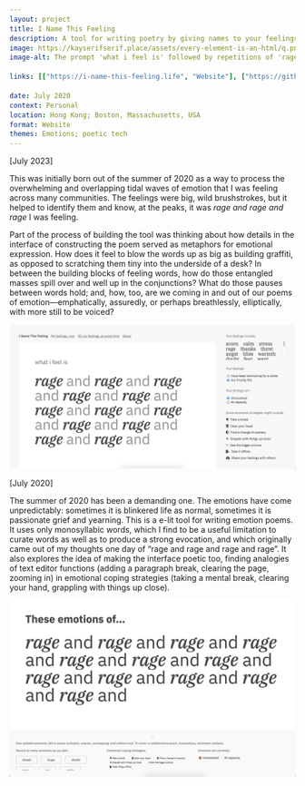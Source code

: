 ```yaml
---
layout: project
title: I Name This Feeling
description: A tool for writing poetry by giving names to your feelings.
image: https://kayserifserif.place/assets/every-element-is-an-html/q.png
image-alt: The prompt 'what i feel is' followed by repetitions of 'rage and rage and rage'.

links: [["https://i-name-this-feeling.life", "Website"], ["https://github.com/kayserifserif/i-name-this-feeling", "GitHub"]]

date: July 2020
context: Personal
location: Hong Kong; Boston, Massachusetts, USA
format: Website
themes: Emotions; poetic tech
---
```


[July 2023]

This was initially born out of the summer of 2020 as a way to process the overwhelming and overlapping tidal waves of emotion that I was feeling across many communities. The feelings were big, wild brushstrokes, but it helped to identify them and know, at the peaks, it was *rage and rage and rage* I was feeling.

Part of the process of building the tool was thinking about how details in the interface of constructing the poem served as metaphors for emotional expression. How does it feel to blow the words up as big as building graffiti, as opposed to scratching them tiny into the underside of a desk? In between the building blocks of feeling words, how do those entangled masses spill over and well up in the conjunctions? What do those pauses between words hold; and, how, too, are we coming in and out of our poems of emotion—emphatically, assuredly, or perhaps breathlessly, elliptically, with more still to be voiced?

<div class="gallery">
  <img src="/assets/i-name-this-feeling/Screenshot 2023-07-11 at 10.34.01 PM.png" alt="The prompt 'what i feel is' followed by repetitions of 'rage and rage and rage'.">
</div>

[July 2020]

The summer of 2020 has been a demanding one. The emotions have come unpredictably: sometimes it is blinkered life as normal, sometimes it is passionate grief and yearning. This is a e-lit tool for writing emotion poems. It uses only monosyllabic words, which I find to be a useful limitation to curate words as well as to produce a strong evocation, and which originally came out of my thoughts one day of “rage and rage and rage and rage”. It also explores the idea of making the interface poetic too, finding analogies of text editor functions (adding a paragraph break, clearing the page, zooming in) in emotional coping strategies (taking a mental break, clearing your hand, grappling with things up close).

<div class="gallery">
  <img src="/assets/i-name-this-feeling/Screen Shot 2020-07-08 at 21.57.05.png" alt="The prompt 'what i feel is' followed by repetitions of 'rage and rage and rage'.">
</div>